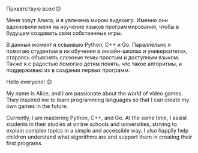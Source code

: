 Приветствую всех!😊

Меня зовут Алиса, и я увлечена миром видеоигр. Именно они вдохновили меня на изучение языков программирования, чтобы в будущем создавать свои собственные игры.

В данный момент я осваиваю Python, C++ и Go. Параллельно я помогаю студентам в их обучении в онлайн-школах и университетах, стараясь объяснять сложные темы простым и доступным языком. Также я с радостью помогаю детям понять, что такое алгоритмы, и поддерживаю их в создании первых программ.






Hello everyone! 😊

My name is Alice, and I am passionate about the world of video games. They inspired me to learn programming languages so that I can create my own games in the future.

Currently, I am mastering Python, C++, and Go. At the same time, I assist students in their studies at online schools and universities, striving to explain complex topics in a simple and accessible way. I also happily help children understand what algorithms are and support them in creating their first programs.

<!--
**NeMaliavka/NeMaliavka** is a ✨ _special_ ✨ repository because its `README.md` (this file) appears on your GitHub profile.


